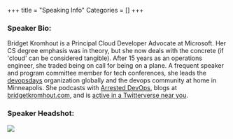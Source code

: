 +++
title = "Speaking Info"
Categories = []
+++

<h3><strong>Speaker Bio:</strong></h3>


<p>Bridget Kromhout is a Principal Cloud Developer Advocate at Microsoft. Her CS degree emphasis was in theory, but she now deals with the concrete (if 'cloud' can be considered tangible). After 15 years as an operations engineer, she traded being on call for being on a plane. A frequent speaker and program committee member for tech conferences, she leads the <a href="http://devopsdays.org">devopsdays</a> organization globally and the devops community at home in Minneapolis. She podcasts with <a href="http://arresteddevops.com">Arrested DevOps</a>, blogs at <a href="http://bridgetkromhout.com">bridgetkromhout.com</a>, and is <a href="https://twitter.com/bridgetkromhout">active in a Twitterverse near you</a>.</p>

<h3><strong>Speaker Headshot:</strong></h3>
<p><a href="bridgetkromhout.png"><strong><img src="bridgetkromhout.png"></strong></a></p>
